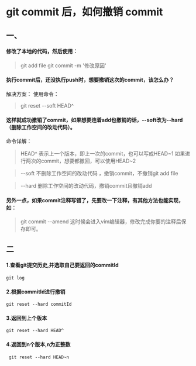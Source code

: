 # git commit 后，如何撤销 commit



## 一、

#### 修改了本地的代码，然后使用：

> git add file
>  git commit -m '修改原因'

#### 执行commit后，还没执行push时，想要撤销这次的commit，该怎么办？

解决方案：
 使用命令：

> git reset --soft HEAD^

#### 这样就成功撤销了commit，如果想要连着add也撤销的话，--soft改为--hard（删除工作空间的改动代码）。

命令详解：

> HEAD^  表示上一个版本，即上一次的commit，也可以写成HEAD~1
>  如果进行两次的commit，想要都撤回，可以使用HEAD~2

> --soft
>  不删除工作空间的改动代码 ，撤销commit，不撤销git add file

> --hard
>  删除工作空间的改动代码，撤销commit且撤销add

#### 另外一点，如果commit注释写错了，先要改一下注释，有其他方法也能实现，如：

> git commit --amend
>  这时候会进入vim编辑器，修改完成你要的注释后保存即可。



## 二

#### 1.查看git提交历史,并选取自己要返回的commitId

```
git log
```

#### 2.根据commitId进行撤销

```
git reset --hard commitId
```

#### 3.返回到上个版本

```
git reset --hard HEAD^
```

#### 4.返回到n个版本,n为正整数

```
 git reset --hard HEAD~n
```

